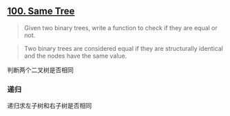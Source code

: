 ## [100. Same Tree](https://leetcode.com/problems/same-tree/)

>Given two binary trees, write a function to check if they are equal or not.

>Two binary trees are considered equal if they are structurally identical and the nodes have the same value.


判断两个二叉树是否相同

###  递归

递归求左子树和右子树是否相同

   




